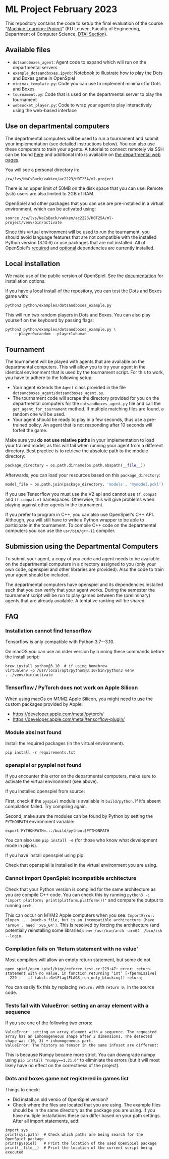 
# ML Project February 2023

This repository contains the code to setup the final evaluation of the course "[Machine Learning: Project](https://onderwijsaanbod.kuleuven.be/syllabi/e/H0T25AE.htm)" (KU Leuven, Faculty of Engineering, Department of Computer Science, [DTAI Section](https://dtai.cs.kuleuven.be)).


## Available files

- `dotsandboxes_agent`: Agent code to expand which will run on the departmental servers
- `example_dotsandboxes.ipynb`: Notebook to illustrate how to play the Dots and Boxes game in OpenSpiel
- `minimax_template.py`: Code you can use to implement minimax for Dots and Boxes
- `tournament.py`: Code that is used on the departmental server to play the tournament
- `websocket_player.py`: Code to wrap your agent to play interactively using the web-based interface


## Use on departmental computers

The departmental computers will be used to run a tournament and submit your implementation (see detailed instructions below). You can also use these computers to train your agents. A tutorial to connect remotely via SSH can be found [here](ssh.md) and additional info is available on [the departmental web pages](https://system.cs.kuleuven.be/cs/system/wegwijs/computerklas/index-E.shtml).

You will see a personal directory in:

```
/cw/lvs/NoCsBack/vakken/ac2223/H0T25A/ml-project
```

There is an upper limit of 50MB on the disk space that you can use. Remote (ssh) users are also limited to 2GB of RAM.

OpenSpiel and other packages that you can use are pre-installed in a virtual environment, which can be activated using:

```
source /cw/lvs/NoCsBack/vakken/ac2223/H0T25A/ml-project/venv/bin/activate
```

Since this virtual environment will be used to run the tournament, you should avoid language features that are not compatible with the installed Python version (3.10.6) or use packages that are not installed. All of OpenSpiel's [required](https://gitlab.kuleuven.be/dtai/courses/machine-learning-project/open_spiel/-/blob/dots_and_boxes/requirements.txt) and [optional](https://gitlab.kuleuven.be/dtai/courses/machine-learning-project/open_spiel/-/blob/dots_and_boxes/open_spiel/scripts/python_extra_deps.sh) dependencies are currently installed.

## Local installation

We make use of the public version of OpenSpiel. See the [documentation](https://openspiel.readthedocs.io/en/latest/) for installation options.


If you have a local install of the repository, you can test the Dots and Boxes game with:

```
python3 python/examples/dotsandboxes_example.py
```

This will run two random players in Dots and Boxes. You can also play yourself on the keyboard by passing flags:

```
python3 python/examples/dotsandboxes_example.py \ 
    --player0=random --player1=human
```


## Tournament

The tournament will be played with agents that are available on the departmental computers. This will allow you to try your agent in the identical environment that is used by the tournament script. For this to work, you have to adhere to the following setup:

- Your agent extends the `Agent` class provided in the file `dotsandboxes_agent/dotsandboxes_agent.py`.
- The tournament code will scrape the directory provided for you on the departmental computers for the `dotsandboxes_agent.py` file and call the `get_agent_for_tournament` method. If multiple matching files are found, a random one will be used.
- Your agent should be ready to play in a few seconds, thus use a pre-trained policy. An agent that is not responding after 10 seconds will forfeit the game.

Make sure you **do not use relative paths** in your implementation to load your trained model, as this will fail when running your agent from a different directory. Best practice is to retrieve the absolute path to the module directory:

```python
package_directory = os.path.dirname(os.path.abspath(__file__))
```

Afterwards, you can load your resources based on this `package_directory`:

```python
model_file = os.path.join(package_directory, 'models', 'mymodel.pckl')
```

If you use Tensorflow you must use the V2 api and cannot use `tf.compat` and `tf.compat.v1` namespaces. Otherwise, this will give problems when playing against other agents in the tournament.

If you prefer to program in C++, you can also use OpenSpiel's C++ API. Although, you will still have to write a Python wrapper to be able to participate in the tournament. To compile C++ code on the departmental computers you can use the `usr/bin/g++-11` compiler.


## Submission using the Departmental Computers

To submit your agent, a copy of you code and agent needs to be available on the departmental computers in a directory assigned to you (only your own code, openspiel and other libraries are provided). Also the code to train your agent should be included.

The departmental computers have openspiel and its dependencies installed such that you can verify that your agent works. During the semester the tournament script will be run to play games between the (preliminary) agents that are already available. A tentative ranking will be shared.


## FAQ

### Installation cannot find tensorflow

Tensorflow is only compatible with Python 3.7--3.10.

On macOS you can use an older version by running these commands before the install script:

```
brew install python@3.10  # if using homebrew
virtualenv -p /usr/local/opt/python@3.10/bin/python3 venv
. ./venv/bin/activate
```

### Tensorflow / PyTorch does not work on Apple Silicon

When using macOs on M1/M2 Apple Silicon, you might need to use the custom packages provided by Apple:

- https://developer.apple.com/metal/pytorch/
- https://developer.apple.com/metal/tensorflow-plugin/


### Module absl not found

Install the required packages (in the virtual environment).

```
pip install -r requirements.txt
```

### openspiel or pyspiel not found

If you encounter this error on the departmental computers, make sure to activate the virtual environment (see above).

If you installed openspiel from source:

First, check if the `pyspiel` module is available in `build/python`. If it's absent compilation failed. Try compiling again.

Second, make sure the modules can be found by Python by setting the `PYTHONPATH` environment variable:

```
export PYTHONPATH=.:./build/python:$PYTHONPATH
```

You can also use `pip install -e` (for those who know what development mode in pip is).

If you have install openspiel using pip:

Check that openspiel is installed in the virtual environment you are using.

### Cannot import OpenSpiel: incompatible architecture

Check that your Python version is compiled for the same architecture as you are compile C++ code. You can check this by running `python3 -c "import platform; print(platform.platform())"` and compare the output to running `arch`.

This can occur on M1/M2 Apple computers when you see: `ImportError: dlopen ... (mach-o file, but is an incompatible architecture (have 'arm64', need 'x86_64')`. This is resolved by forcing the architecture (and potentially reinstalling some libraries): `env /usr/bin/arch -arm64  /bin/zsh --login`.

### Compilation fails on 'Return statement with no value'

Most compilers will allow an empty return statement, but some do not.

```
open_spiel/open_spiel/higc/referee_test.cc:229:47: error: return-statement with no value, in function returning ‘int’ [-fpermissive]
  229 |   if (absl::GetFlag(FLAGS_run_only_blocking)) return;
```

You can easily fix this by replacing `return;` with `return 0;` in the source code.

### Tests fail with ValueError: setting an array element with a sequence

If you see one of the following two errors:

```
ValueError: setting an array element with a sequence. The requested array has an inhomogeneous shape after 2 dimensions. The detected shape was (10, 3) + inhomogeneous part.
ValueError: The history as tensor in the same infoset are different:
```

This is because Numpy became more strict. You can downgrade numpy using `pip install "numpy==1.21.6"` to eliminiate the errors (but it will most likely have no effect on the correctness of the project).

### Dots and boxes game not registered in games list

Things to check:

- Did install an old versio of OpenSpiel version? 
- Check where the files are located that you are using. The example files should be in the same directory as the package you are using. If you have multiple installations these can differ based on your path settings. After all import statements, add:

```
import sys
print(sys.path)  # Check which paths are being search for the OpenSpiel package
print(pyspiel)   # Print the location of the used OpenSpiel package
print(__file__)  # Print the location of the current script being executed
```
